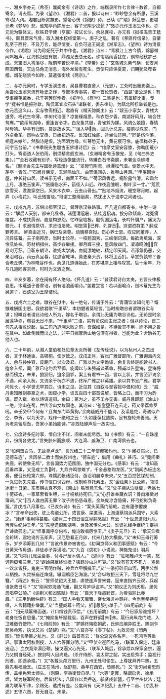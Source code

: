 <!-- { "loadSidebar": true } -->
一、湘乡李亦元（希圣）曩闻余有《诗话》之作，端楷录所作七言律十数首，自都寄余，请去留。为录《望帝》、《湘君》二首，报以诗曰：“眇眇愁余有所思，玉溪寄楚人词。湘君目断灵旗影，望帝心伤《锦瑟》诗。已续《广陵》妖乱志，更堪元老《梦华》悲。谁知亭角陈居士，客子光阴少捻髭？”效亦元作玉溪生体也。亦元能为骈体文。张铁君学使（亨嘉）按试长沙，余总襄校，亦元有《拟桓温责王猛书》，颇具晋宋气骨，取入湘水校经堂第一。庚子之乱，著有《拳匪传信录》，自肇乱至于西狩，不及万言，能尽情变，自负可追王闿运《湘军志》。《望帝》诗为清景帝作，《湘君》诗为珍妃死于井中作也。《湘君》诗曰：“青枫江上古今情，锦瑟微闻呜咽声。辽海鹤归应有恨，鼎湖龙去总无名。珠帘隔雨香犹在，铜辇经秋梦已成。天宝旧人零落尽，陇鹦辛苦说华清。”《望帝》云：“玄菟城头紫气横，长安月照国西营。天边马角无消息，海外龙髯有死生。贡使只应供夏葛，归期犹及荐春樱。烟花绕禁今如昨，莫遣张衡续《两京》。”

二、与亦元同时，专学玉溪生者，吴县曹君直舍人（元忠），工处时出雁影斋上。余尝论玉溪末流有咏史之作，专摭本传事实，若一首论赞者，“西昆”诸公是也；有专事摘艳薰香，托于芬芳悱恻者，《初学》、《有学》二集是也；有属辞比事，专学“捷书惟是报孙歆，陶侃军宜次石头”诸联者，娄东律句，为瓯北所标举者是也。亦元苦追义山，实与牧斋相近。君直有《赠天韵阁主》云：“碧玉小家女，青楼大道旁。杨花生命薄，李树代谁僵？凉笛缫烟思，秋衣怨夕香。南湖好风月，端合住鸳鸯。”“欲续鸳湖咏，重逢皆令才。白龙鱼共服，青雀鸩为媒。风调么娘擅，春情阿母猜。华亭有归鹤，莫是故乡来。”“误入华劫，回头计总差。楼前尽珠翠，门外卓金车。风响衣交串，日娇裙透花。谁知红烛底，背坐位琵琶。”“同是伤沦落，相逢未嫁年。然脂诗是恨，洗面泪为缘。红萼愁无主，黄花瘦可怜。底须称弟子，问字玉台前。”《书季贶先生题古玉佛堪诗后》云：“维摩丈室安容膝，弥勒团菴小打头。寄语道人张伯雨，别须精舍舰玄洲。（玄洲精舍有玉像宠，见《句曲外史集》。）”“金石收藏有别子，写经造像盛流行。转嫌白石书斋膀，未署金涂佛塔名。”《题冷香先生写窳栀诗意册》云：“翠磴竹阴流，绿潭松气湿。倒景水中天，茅亭一青笠。”“石阙肖佛宠，玉涧鸣仙乐。曲罢偶回头，推琴山月落。”“申屠因树屋，仲长背山居。读书乐无极，南面王不如。”“荷沼风香远，桐阶露气清。玄霜台上月，凄绝玉笙声。”“纸窗临水开，箭径入山近。昨夜鹿雏眠，槲叶深一寸。”“荒荒欲雪天，澹澹穿空日。风来木衣单，云去山骨出。”“贴地冷烟流，暧空寒月皎。起弄《小梅花》，叫云残笛晓。”可谓工整绵丽矣，然犹出入于温李之间者也。

三、戊戌九月，苏堪出都至汉口，督理京汉铁路事。严几道自都寄书，中附一诗云：“解后人天别，都来几昼昏。渚莲清逭暑，丛桂远招魂。投分欣倾盖，沈冤痛覆盆。不成扶孱弱，直是构恩怨。忆昨皇临极，殷忧国运屯。长吟怀牖户，痛哭为黎元。扌求溺情原切，求贤诏屡敦。明堂需已梓，列辟贡。岂谓资群策？翻成罪莠言。  衅真由近习，祸已及亲尊。动魄移宫狱。伤心养士恩。叹应同董养，人况异陈蕃。夫子南邦彦，当时士论存。一枝翘国秀，三峡倒词源。每欲禽填海，深怜虱处禅。奇材相措拄，高步各攀援。卿月辉三接，皇风敞四门。凄凉鸣晚，容易刈芳荪。且靳东朝论，谁扬太学旖。血疑漂地轴，精定叩天间。谣诼氛仍恶，交亲泪暗吞。雨云真旦暮，忧患塞乾坤。莫更秦头责，休将卫舌扪。草堂赀孰寄？吾合老丘樊。”为林暾谷作也。余见几道诗始此，在苏堪座上相与叹赏。后十余年，乃与几道同客京师，时时为文酒之聚。

四、辛亥岁暮，余在闽有怀人绝句。《怀几道》云：“昔读君诗自太夷，五言长律极哀思。木菴道子吾摩诘，别有沧浪画喻诗。”盖君尝言：若以画喻诗，则木菴先生为吴道子，石遗室为王摩诘也。

五、戊戌六士之难，暾谷在狱中，有一绝句，传诵于外云：“青蒲饮泣知何用？慨慷难酬国士恩。我欲君歌‘千里草’，本初健者莫轻言。”当时疾暾谷者谓暾谷实与谋；袒暾谷者谓此诗他人所为，嫁名于暾谷。余谓此无庸为暾谷讳也。无论是时余居莲华寺，暾谷无日不来，“千里草”二语，实有论议而主张之者；但以诗论，首二句先从事败说起，后二句乃追溯未败之前，吾谋如是，不待咎其不用，而不用之咎在其中。如此倒戟而出之法，非平日揣摩后山绝句深有得者，岂能为此？舍暾谷无他人也。

六、二十年前，从湘人童伯和处见章太炎所著《左传经说》，以为杭州人之杰出者，言于林迪臣、高啸桐，使罗致之。戊戌正月，客张广雅督部所，广雅询海内文人，余与孙仲容、皮鹿门，以次及君。广雅以为文字诡谲，余复言终是能读书人。迨余入都，闻广雅已电约君至鄂，旋闻以与朱强甫谈革命，强甫以告星海，星海将悬而榜之，未果，狼狈归。迨余回鄂，案上有君书一函，言以上状，并言至沪访余不遇，闻余入杭，又访余于杭亦不遇，终斥广雅之非英雄。余以其书呈广雅。君学问优长，小学世尤罕其匹，诗未之见。近见其《自叙与邹容狱中倡和诗》云：“威丹素知雕刻摹篆之术，因窥小学，诵五百四十部首说解，皆略上口，而不习为韵语。既入狱，欲以诗语遣闷。余曰：第为之，虽不工亦无害。威丹且即题《涂山》一绝。涂山在蜀，世传涂山女故国也。其诗曰：‘苍崖堕石连云走，药叉带荔修罗吼。辛壬癸甲今何有？且向东门牵黄狗。’余向疑威丹不能诗，及读是绝，奇谲似卢仝、李贺，以为天才。戏作一绝和之云：‘头如蓬葆犹遭购，足有旋轮未善驰。天为老夫留后劲，吾家小弟始能诗。’”亦西陆蝉声后一故实也。

七、公度诗多纪时事，惜自注不详，阅者未能尽悉。如《书愤》有云：“一自珠崖弃，纷纷各效尤。”言失胶州而旅顺、大连湾、威海卫、广南湾俱去也。




又“如何盟白马，无故卖卢龙”，言光绪二十二年使俄密约也。又“乍闻袄庙火，已见德车旌”，言因杀二教士而失胶州也，“德车旌”，借用《曲礼》甚巧。又“竟间秦失鹿，转使鲁无鸠”，言各国势力范围图，独中国无分也。《感事》有云：“谁知高后垂帘事，又见成工负时。九鼎齐鸣惊雉ず，千金悬格购龙医。”又“刚闻赤板连名奏，便召长枪第六郎。珠襦武帐诸臣侍，亟诏明晨幸未央。”又“五百控弦谋劫制，一丸进药失先尝。传书信口诃西母，改制称尊托素王。又“金瓯亲卜比公卿，领取冰街十日荣。东市朝衣真不测，《南山》铁案竟无名。”又“父子相从泣狱扉，老翁七十荷征衣。一家草索看生缚，三寸桐棺待死归。”又“心肝谁奉藏衣诏？骨肉难徵对簿词。”又“百人谁白孱王罪？改子终伤慈母恩。金块庞凉含隐痛，杯弓蛇影负奇冤。”言戊戌八月事也。《已亥杂诗》有云：“案头英荡门前戟，岂有蘧僚覆庾冰？”言奉命出使，驻上梅道公所。或言康、梁匿焉，上海道蔡钩派兵围守，大索之。“蘧缭”事用得甚趣。《腊月二十四日诏立皇嗣感赋》有云：“十世忽遭阳九厄，再传失纪仲壬年。”又“先皇遗恨鼎湖弓，世及家传总大公。谁误礼经争继统？妄拚尸谏效孤忠。”又“怪事闻呼奈何帝，俺诗敢唱厉怜王。”《庚子元旦》云：“承天仰看金轮转，震地讹传玉斧声。汉厄愁看正月卯，代来几协大横庚。”又“未知王母行筹乐，岁岁添筹到几何？”言讹传景帝被害也。《初闻京师义和团事感赋》有云：“今日黄天传角道，非徒赤子弄潢池。”又“九百《虞初》小说流，神施鬼设讠羽兵谋。”又“尽将儿戏尘羹事，付与尸居木偶人。”《述闻》有云：“狂喝雉卢天一笑，怒诃狗脚帝三拳。”又“螟蛉果赢终谁抚？猿鹤沙虫总可哀。”又“说有苍天不死方，盗泉一饮众皆狂。鬼吏三官明作贼，神兵六甲解擒王。”又“一拳打碎旧山河，两手公然斗柄按。火焚袄庙连烽燧，辙涸鹌臣乞海波。”又“合纵敢拒三天下，雪耻将寻九世簪。”《再述》有云：“誓师仗钺大王雄，虐使连声詈宋聋。寇来直指齐云观，兵起谁张救日弓？”又“刚闻穷海通飞雁，翻又穹庐纵盗羊。”又“朝议正为刘氏袒，里优忽唱李公颠。”《谕剿义和团感赋》有云：“自天下降愚黔首，为帝驱除比赤眉。”《三用韵酬仲辟》有云：“国人争看天魔舞，帝女难言神鹊祥。今尚拳拳持玺绶，人言籍籍扑缣囊。”又“当璧咸尊十阿父，折思服小单于。”《四用前韵》有云：“归元续箧催函送，计口缗钱责币偿。”《五用前韵》有云：“今日家居谁撞坏？老身社饭自思量。”又“掩抑鱼轩赋载驱，吞声在野鹆朱朱。扈行尚纵花门贼，入卫难徵竹使符。”《七用前韵》有云：“梦鹦终悔临朝武，氏蚌应编异姓王。赐剑乍悲吴命短，执戈又吊《楚辞》殇。”又“六宫亦写《零丁帖》，九牧旁观《罔两图》。”皆言拳匪之乱也。又《群公》四首有云：“群公衮衮各名声，一死鸿毛等重轻。事事太阿权倒授，人人六等罪分明。”又“甲仗空迎回纥马，（联军入保定，廷雍出迎。）血衣竟染漠臣鞭。操戈逼父心先死，（联军入城后，徐承煜以保家全宗，逼乃父桐自经死。）按剑呵人目尚悬。（杀许侍郎、袁太常之韶，实出启秀手；监视行刑者，即途承煜。”）又“各戴头颅万里行，九州无处可偷生。上尊犹拜养牛赐，五鼎先看福鹿烹。（庄王在蒲州，赵舒翘、英年在西安，皆赐死。”）又“街刃尚希忠烈传，盖棺免索太师头。（刚毅、李秉街皆自尽。”）“六等”定罪，略谓启秀、徐承煜，皆为联军所拘，后皆伏法；八国各以兵押送，毓贤戍新疆，行至兰州伏法；廷雍为联军所诛，余赐死、遣戍有差。公度尚有《天津纪乱》五律十二首、《京乱补述》五律六首，皆无自注，未录。

